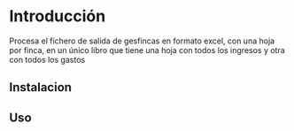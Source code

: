 # Introducción

Procesa el fichero de salida de gesfincas en formato excel, con una hoja por finca, en un único libro que tiene una hoja con todos los ingresos y otra con todos los gastos

## Instalacion

## Uso

